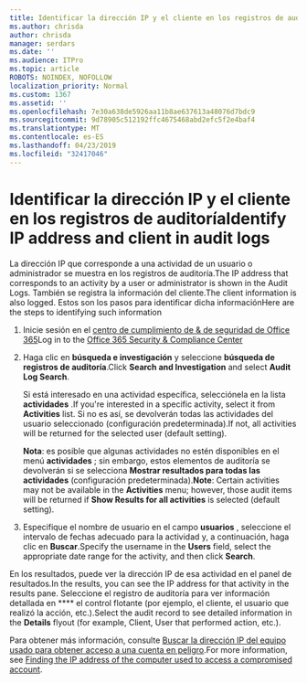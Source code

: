 ```yaml
---
title: Identificar la dirección IP y el cliente en los registros de auditoría
ms.author: chrisda
author: chrisda
manager: serdars
ms.date: ''
ms.audience: ITPro
ms.topic: article
ROBOTS: NOINDEX, NOFOLLOW
localization_priority: Normal
ms.custom: 1367
ms.assetid: ''
ms.openlocfilehash: 7e30a638de5926aa11b8ae637613a48076d7bdc9
ms.sourcegitcommit: 9d78905c512192ffc4675468abd2efc5f2e4baf4
ms.translationtype: MT
ms.contentlocale: es-ES
ms.lasthandoff: 04/23/2019
ms.locfileid: "32417046"
---
```

# <a name="identify-ip-address-and-client-in-audit-logs"></a><span data-ttu-id="322f2-102">Identificar la dirección IP y el cliente en los registros de auditoría</span><span class="sxs-lookup"><span data-stu-id="322f2-102">Identify IP address and client in audit logs</span></span>

<span data-ttu-id="322f2-103">La dirección IP que corresponde a una actividad de un usuario o administrador se muestra en los registros de auditoría.</span><span class="sxs-lookup"><span data-stu-id="322f2-103">The IP address that corresponds to an activity by a user or administrator is shown in the Audit Logs.</span></span> <span data-ttu-id="322f2-104">También se registra la información del cliente.</span><span class="sxs-lookup"><span data-stu-id="322f2-104">The client information is also logged.</span></span> <span data-ttu-id="322f2-105">Estos son los pasos para identificar dicha información</span><span class="sxs-lookup"><span data-stu-id="322f2-105">Here are the steps to identifying such information</span></span>

1. <span data-ttu-id="322f2-106">Inicie sesión en el [centro de cumplimiento de & de seguridad de Office 365](https://protection.office.com/)</span><span class="sxs-lookup"><span data-stu-id="322f2-106">Log in to the [Office 365 Security & Compliance Center](https://protection.office.com/)</span></span>

2. <span data-ttu-id="322f2-107">Haga clic en **búsqueda e investigación** y seleccione **búsqueda de registros de auditoría**.</span><span class="sxs-lookup"><span data-stu-id="322f2-107">Click **Search and Investigation** and select **Audit Log Search**.</span></span>

   <span data-ttu-id="322f2-108">Si está interesado en una actividad específica, selecciónela en la lista **actividades** .</span><span class="sxs-lookup"><span data-stu-id="322f2-108">If you're interested in a specific activity, select it from **Activities** list.</span></span> <span data-ttu-id="322f2-109">Si no es así, se devolverán todas las actividades del usuario seleccionado (configuración predeterminada).</span><span class="sxs-lookup"><span data-stu-id="322f2-109">If not, all activities will be returned for the selected user (default setting).</span></span>

   <span data-ttu-id="322f2-110">**Nota**: es posible que algunas actividades no estén disponibles en el menú **actividades** ; sin embargo, estos elementos de auditoría se devolverán si se selecciona **Mostrar resultados para todas las actividades** (configuración predeterminada).</span><span class="sxs-lookup"><span data-stu-id="322f2-110">**Note**: Certain activities may not be available in the **Activities** menu; however, those audit items will be returned if **Show Results for all activities** is selected (default setting).</span></span>

3. <span data-ttu-id="322f2-111">Especifique el nombre de usuario en el campo **usuarios** , seleccione el intervalo de fechas adecuado para la actividad y, a continuación, haga clic en **Buscar**.</span><span class="sxs-lookup"><span data-stu-id="322f2-111">Specify the username in the **Users** field, select the appropriate date range for the activity, and then click **Search**.</span></span>

<span data-ttu-id="322f2-112">En los resultados, puede ver la dirección IP de esa actividad en el panel de resultados.</span><span class="sxs-lookup"><span data-stu-id="322f2-112">In the results, you can see the IP address for that activity in the results pane.</span></span> <span data-ttu-id="322f2-113">Seleccione el registro de auditoría para ver información detallada en \*\*\*\* el control flotante (por ejemplo, el cliente, el usuario que realizó la acción, etc.).</span><span class="sxs-lookup"><span data-stu-id="322f2-113">Select the audit record to see detailed information in the **Details** flyout (for example, Client, User that performed action, etc.).</span></span>

<span data-ttu-id="322f2-114">Para obtener más información, consulte [Buscar la dirección IP del equipo usado para obtener acceso a una cuenta en peligro](https://docs.microsoft.com/office365/securitycompliance/auditing-troubleshooting-scenarios#finding-the-ip-address-of-the-computer-used-to-access-a-compromised-account).</span><span class="sxs-lookup"><span data-stu-id="322f2-114">For more information, see [Finding the IP address of the computer used to access a compromised account](https://docs.microsoft.com/office365/securitycompliance/auditing-troubleshooting-scenarios#finding-the-ip-address-of-the-computer-used-to-access-a-compromised-account).</span></span>
